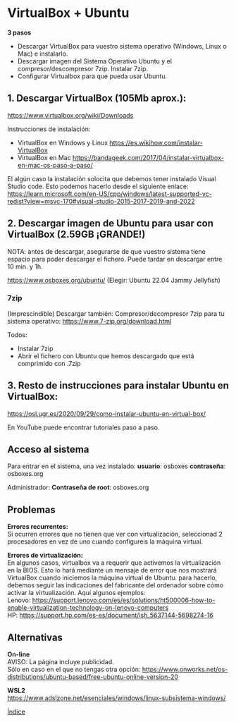 # VirtualBox + Ubuntu

**3 pasos**  
- Descargar VirtualBox para vuestro sistema operativo (Windows, Linux o Mac) e instalarlo.  
- Descargar imagen del Sistema Operativo Ubuntu y el compresor/descompresor 7zip. Instalar 7zip.  
- Configurar Virtualbox para que pueda usar Ubuntu.  

## 1. Descargar VirtualBox (105Mb aprox.):
https://www.virtualbox.org/wiki/Downloads

Instrucciones de instalación:  
- VirtualBox en Windows y Linux https://es.wikihow.com/instalar-VirtualBox  
- VirtualBox en Mac https://bandageek.com/2017/04/instalar-virtualbox-en-mac-os-paso-a-paso/  

El algún caso la instalación solocita que debemos tener instalado Visual Studio code. Esto podemos hacerlo desde el siguiente enlace:
https://learn.microsoft.com/en-US/cpp/windows/latest-supported-vc-redist?view=msvc-170#visual-studio-2015-2017-2019-and-2022

## 2. Descargar imagen de Ubuntu para usar con VirtualBox (2.59GB ¡GRANDE!) 

NOTA: antes de descargar, asegurarse de que vuestro sistema tiene espacio para poder descargar el fichero. Puede tardar en descargar entre 10 min. y 1h.

https://www.osboxes.org/ubuntu/
(Elegir: Ubuntu 22.04 Jammy Jellyfish)

### 7zip
(Imprescindible) Descargar también:
Compresor/decompresor 7zip para tu sistema operativo:
https://www.7-zip.org/download.html

Todos:
- Instalar 7zip
- Abrir el fichero con Ubuntu que hemos descargado que está comprimido con .7zip

## 3. Resto de instrucciones para instalar Ubuntu en VirtualBox:

https://osl.ugr.es/2020/09/29/como-instalar-ubuntu-en-virtual-box/

En YouTube puede encontrar tutoriales paso a paso.

## Acceso al sistema

Para entrar en el sistema, una vez instalado:
**usuario**: osboxes
**contraseña**: osboxes.org

Administrador:
**Contraseña de root**: osboxes.org

## **Problemas**

**Errores recurrentes:**  
Si ocurren errores que no tienen que ver con virtualización, seleccionad 2 procesadores en vez de uno cuando configureis la máquina virtual.

**Errores de virtualización:**  
En algunos casos, virtualbox va a requerir que activemos la virtualización en la BIOS. Esto lo hará mediante un mensaje de error que nos mostrará VirtualBox cuando iniciemos la máquina virtual de Ubuntu. para hacerlo, debemos seguir las indicaciones del fabricante del ordenador sobre cómo activar la virtualización. Aquí algunos ejemplos:  
Lenovo: https://support.lenovo.com/es/es/solutions/ht500006-how-to-enable-virtualization-technology-on-lenovo-computers  
HP: https://support.hp.com/es-es/document/ish_5637144-5698274-16  

## **Alternativas**

**On-line**  
AVISO: La página incluye publicidad.  
Sólo en caso en el que no tengas otra opción:
https://www.onworks.net/os-distributions/ubuntu-based/free-ubuntu-online-version-20  

**WSL2**  
https://www.adslzone.net/esenciales/windows/linux-subsistema-windows/  

[Índice](../README.md)